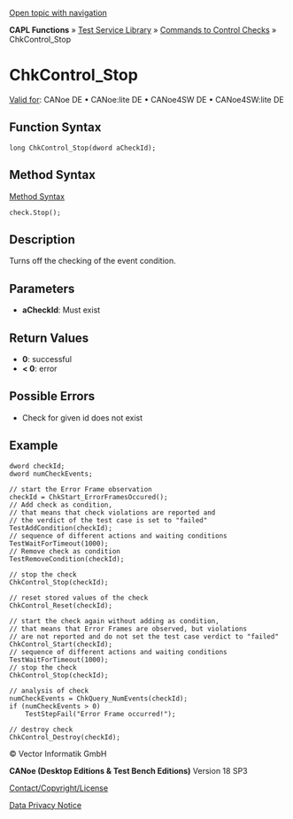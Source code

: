 [Open topic with navigation](../../../../../CANoeDEFamily.htm#Topics/CAPLFunctions/Test/Functions/CAPLfunctionChkControlStop.md)

**CAPL Functions** » [Test Service Library](../CAPLfunctionsTSLOverview.md) » [Commands to Control Checks](../CAPLfunctionsTSLCheckControlCommands.md) » ChkControl_Stop

# ChkControl_Stop

[Valid for](../../../Shared/FeatureAvailability.md): CANoe DE • CANoe:lite DE • CANoe4SW DE • CANoe4SW:lite DE

## Function Syntax

```plaintext
long ChkControl_Stop(dword aCheckId);
```

## Method Syntax

[Method Syntax](../../../Shared/CAPL/General/ClassesAndObjects.md)

```plaintext
check.Stop();
```

## Description

Turns off the checking of the event condition.

## Parameters

- **aCheckId**: Must exist

## Return Values

- **0**: successful
- **< 0**: error

## Possible Errors

- Check for given id does not exist

## Example

```plaintext
dword checkId;
dword numCheckEvents;

// start the Error Frame observation
checkId = ChkStart_ErrorFramesOccured();
// Add check as condition,
// that means that check violations are reported and
// the verdict of the test case is set to "failed"
TestAddCondition(checkId);
// sequence of different actions and waiting conditions
TestWaitForTimeout(1000);
// Remove check as condition
TestRemoveCondition(checkId);

// stop the check
ChkControl_Stop(checkId);

// reset stored values of the check
ChkControl_Reset(checkId);

// start the check again without adding as condition,
// that means that Error Frames are observed, but violations
// are not reported and do not set the test case verdict to "failed"
ChkControl_Start(checkId);
// sequence of different actions and waiting conditions
TestWaitForTimeout(1000);
// stop the check
ChkControl_Stop(checkId);

// analysis of check
numCheckEvents = ChkQuery_NumEvents(checkId);
if (numCheckEvents > 0)
    TestStepFail("Error Frame occurred!");

// destroy check
ChkControl_Destroy(checkId);
```

© Vector Informatik GmbH

**CANoe (Desktop Editions & Test Bench Editions)** Version 18 SP3

[Contact/Copyright/License](../../../Shared/ContactCopyrightLicense.md)

[Data Privacy Notice](https://www.vector.com/int/en/company/get-info/privacy-policy/)
